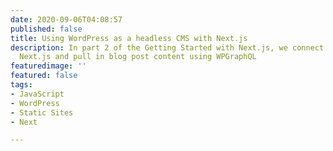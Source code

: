 ```yaml
---
date: 2020-09-06T04:08:57
published: false
title: Using WordPress as a headless CMS with Next.js
description: In part 2 of the Getting Started with Next.js, we connect WordPress to
  Next.js and pull in blog post content using WPGraphQL
featuredimage: ''
featured: false
tags:
- JavaScript
- WordPress
- Static Sites
- Next

---
```

